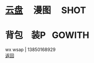 # [云盘](https://pan.baidu.com/s/1S5NUrdHv3ot61Xh8h3Jshg)      漫图      SHOT<br /> 
# 背包    装P    GOWITH
wx wsap | 13850168929 <br />
[返回](https://myio.github.io/)
